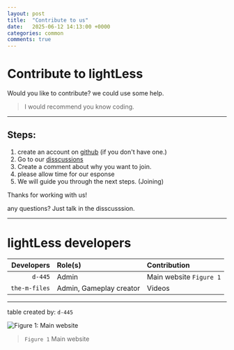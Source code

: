 ```yaml
---
layout: post
title:  "Contribute to us"
date:   2025-06-12 14:13:00 +0000
categories: common
comments: true
---
```


# Contribute to lightLess
Would you like to contribute? we could use some help. 

> I would recommend you know coding.

---

## Steps: 

1. create an account on [github](https://github.com/) (if you don't have one.)
2. Go to our [disscussions](https://github.com/orgs/lightless-dev/discussions/4)
3. Create a comment about why you want to join.
4. please allow time for our esponse
5. We will guide you through the next steps. (Joining)

Thanks for working with us!

any questions? Just talk in the disscusssion.

---


# lightLess developers


|Developers|Role(s)|Contribution|
|---:|:---|:---|
|`d-445`|Admin|Main website `Figure 1`|
|`the-m-files`|Admin, Gameplay creator|Videos|

---

table created by: `d-445`

![Figure 1: Main website](https://github.com/user-attachments/assets/a6f64478-9a35-464a-9f13-e47172605015)
>`Figure 1` Main website



